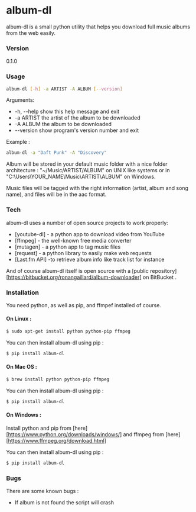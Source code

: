 # album-dl

album-dl is a small python utility that helps you download full music albums from the web easily.

### Version
0.1.0

### Usage
```sh
album-dl [-h] -a ARTIST -A ALBUM [--version]
```
Arguments:
* -h, --help  show this help message and exit
* -a ARTIST   the artist of the album to be downloaded
* -A ALBUM    the album to be downloaded
* --version   show program's version number and exit

Example :

```sh
album-dl -a "Daft Punk" -A "Discovery"
```

Album will be stored in your default music folder with a nice folder architecture : "~/Music/ARTIST/ALBUM" on UNIX like systems or in "C:\Users\YOUR_NAME\Music\ARTIST\ALBUM" on Windows.

Music files will be tagged with the right information (artist, album and song name), and files will be in the aac format.

### Tech

album-dl uses a number of open source projects to work properly:

* [youtube-dl] - a python app to download video from YouTube
* [ffmpeg] - the well-known free media converter
* [mutagen] - a python app to tag music files
* [request] - a python library to easily make web requests
* [Last.fm API] -to retrieve album info like track list for instance

And of course album-dl itself is open source with a [public repository][https://bitbucket.org/ronangaillard/album-downloader]
 on BitBucket .

### Installation

You need python, as well as pip, and ffmpef installed of course.

#### On Linux :

```sh
$ sudo apt-get install python python-pip ffmpeg
```

You can then install album-dl using pip :
```sh
$ pip install album-dl
```

#### On Mac OS :

```sh
$ brew install python python-pip ffmpeg
```

You can then install album-dl using pip :
```sh
$ pip install album-dl
```


#### On Windows :

Install python and pip from [here][https://www.python.org/downloads/windows/] and ffmpeg from [here][https://www.ffmpeg.org/download.html]

You can then install album-dl using pip :
```sh
$ pip install album-dl
```

### Bugs

There are some known bugs :
* If album is not found the script will crash

